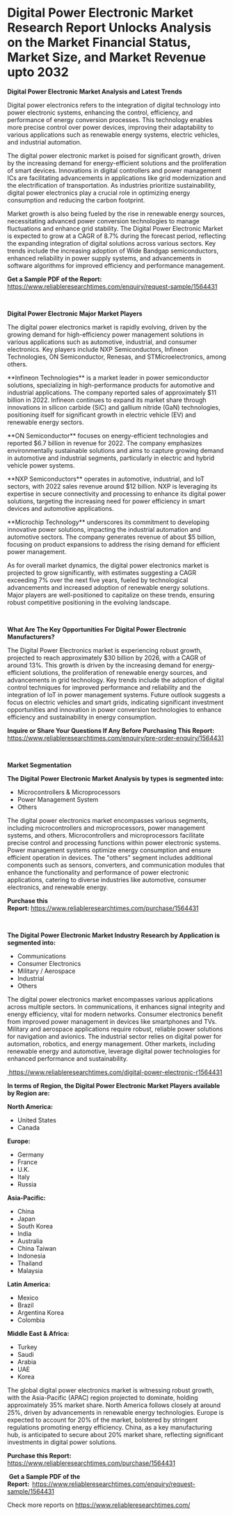 <p><h1>Digital Power Electronic Market Research Report Unlocks Analysis on the Market Financial Status, Market Size, and Market Revenue upto 2032</h1></p><p><strong>Digital Power Electronic Market Analysis and Latest Trends</strong></p>
<p><p>Digital power electronics refers to the integration of digital technology into power electronic systems, enhancing the control, efficiency, and performance of energy conversion processes. This technology enables more precise control over power devices, improving their adaptability to various applications such as renewable energy systems, electric vehicles, and industrial automation.</p><p>The digital power electronic market is poised for significant growth, driven by the increasing demand for energy-efficient solutions and the proliferation of smart devices. Innovations in digital controllers and power management ICs are facilitating advancements in applications like grid modernization and the electrification of transportation. As industries prioritize sustainability, digital power electronics play a crucial role in optimizing energy consumption and reducing the carbon footprint.</p><p>Market growth is also being fueled by the rise in renewable energy sources, necessitating advanced power conversion technologies to manage fluctuations and enhance grid stability. The Digital Power Electronic Market is expected to grow at a CAGR of 8.7% during the forecast period, reflecting the expanding integration of digital solutions across various sectors. Key trends include the increasing adoption of Wide Bandgap semiconductors, enhanced reliability in power supply systems, and advancements in software algorithms for improved efficiency and performance management.</p></p>
<p><strong>Get a Sample PDF of the Report:&nbsp;</strong> <a href="https://www.reliableresearchtimes.com/enquiry/request-sample/1564431?utm_campaign=2779&utm_medium=2&utm_source=Github&utm_content=ia&utm_term=06042025&utm_id=digital-power-electronic">https://www.reliableresearchtimes.com/enquiry/request-sample/1564431</a></p>
<p>&nbsp;</p>
<p><strong>Digital Power Electronic Major Market Players</strong></p>
<p><p>The digital power electronics market is rapidly evolving, driven by the growing demand for high-efficiency power management solutions in various applications such as automotive, industrial, and consumer electronics. Key players include NXP Semiconductors, Infineon Technologies, ON Semiconductor, Renesas, and STMicroelectronics, among others.</p><p>**Infineon Technologies** is a market leader in power semiconductor solutions, specializing in high-performance products for automotive and industrial applications. The company reported sales of approximately $11 billion in 2022. Infineon continues to expand its market share through innovations in silicon carbide (SiC) and gallium nitride (GaN) technologies, positioning itself for significant growth in electric vehicle (EV) and renewable energy sectors.</p><p>**ON Semiconductor** focuses on energy-efficient technologies and reported $6.7 billion in revenue for 2022. The company emphasizes environmentally sustainable solutions and aims to capture growing demand in automotive and industrial segments, particularly in electric and hybrid vehicle power systems.</p><p>**NXP Semiconductors** operates in automotive, industrial, and IoT sectors, with 2022 sales revenue around $12 billion. NXP is leveraging its expertise in secure connectivity and processing to enhance its digital power solutions, targeting the increasing need for power efficiency in smart devices and automotive applications.</p><p>**Microchip Technology** underscores its commitment to developing innovative power solutions, impacting the industrial automation and automotive sectors. The company generates revenue of about $5 billion, focusing on product expansions to address the rising demand for efficient power management.</p><p>As for overall market dynamics, the digital power electronics market is projected to grow significantly, with estimates suggesting a CAGR exceeding 7% over the next five years, fueled by technological advancements and increased adoption of renewable energy solutions. Major players are well-positioned to capitalize on these trends, ensuring robust competitive positioning in the evolving landscape.</p></p>
<p>&nbsp;</p>
<p><strong>What Are The Key Opportunities For Digital Power Electronic Manufacturers?</strong></p>
<p><p>The Digital Power Electronics market is experiencing robust growth, projected to reach approximately $30 billion by 2026, with a CAGR of around 13%. This growth is driven by the increasing demand for energy-efficient solutions, the proliferation of renewable energy sources, and advancements in grid technology. Key trends include the adoption of digital control techniques for improved performance and reliability and the integration of IoT in power management systems. Future outlook suggests a focus on electric vehicles and smart grids, indicating significant investment opportunities and innovation in power conversion technologies to enhance efficiency and sustainability in energy consumption.</p></p>
<p><strong>Inquire or Share Your Questions If Any Before Purchasing This Report:</strong> <a href="https://www.reliableresearchtimes.com/enquiry/pre-order-enquiry/1564431?utm_campaign=2779&utm_medium=2&utm_source=Github&utm_content=ia&utm_term=06042025&utm_id=digital-power-electronic">https://www.reliableresearchtimes.com/enquiry/pre-order-enquiry/1564431</a></p>
<p>&nbsp;</p>
<p><strong>Market Segmentation</strong></p>
<p><strong>The Digital Power Electronic Market Analysis by types is segmented into:</strong></p>
<p><ul><li>Microcontrollers & Microprocessors</li><li>Power Management System</li><li>Others</li></ul></p>
<p><p>The digital power electronics market encompasses various segments, including microcontrollers and microprocessors, power management systems, and others. Microcontrollers and microprocessors facilitate precise control and processing functions within power electronic systems. Power management systems optimize energy consumption and ensure efficient operation in devices. The "others" segment includes additional components such as sensors, converters, and communication modules that enhance the functionality and performance of power electronic applications, catering to diverse industries like automotive, consumer electronics, and renewable energy.</p></p>
<p><strong>Purchase this Report:&nbsp;</strong><a href="https://www.reliableresearchtimes.com/purchase/1564431?utm_campaign=2779&utm_medium=2&utm_source=Github&utm_content=ia&utm_term=06042025&utm_id=digital-power-electronic">https://www.reliableresearchtimes.com/purchase/1564431</a></p>
<p>&nbsp;</p>
<p><strong>The Digital Power Electronic Market Industry Research by Application is segmented into:</strong></p>
<p><ul><li>Communications</li><li>Consumer Electronics</li><li>Military / Aerospace</li><li>Industrial</li><li>Others</li></ul></p>
<p><p>The digital power electronics market encompasses various applications across multiple sectors. In communications, it enhances signal integrity and energy efficiency, vital for modern networks. Consumer electronics benefit from improved power management in devices like smartphones and TVs. Military and aerospace applications require robust, reliable power solutions for navigation and avionics. The industrial sector relies on digital power for automation, robotics, and energy management. Other markets, including renewable energy and automotive, leverage digital power technologies for enhanced performance and sustainability.</p></p>
<p><a href="https://www.reliableresearchtimes.com/digital-power-electronic-r1564431?utm_campaign=2779&utm_medium=2&utm_source=Github&utm_content=ia&utm_term=06042025&utm_id=digital-power-electronic">&nbsp;https://www.reliableresearchtimes.com/digital-power-electronic-r1564431</a></p>
<p><strong>In terms of Region, the Digital Power Electronic Market Players available by Region are:</strong></p>
<p>
    <p> <strong> North America: </strong>
        <ul>
            <li>United States</li>
            <li>Canada</li>
        </ul>
        </p> 
    <p> <strong> Europe: </strong>
        <ul>
            <li>Germany</li>
            <li>France</li>
            <li>U.K.</li>
            <li>Italy</li>
            <li>Russia</li>
        </ul>
        </p> 
    <p> <strong> Asia-Pacific: </strong>
        <ul>
            <li>China</li>
            <li>Japan</li>
            <li>South Korea</li>
            <li>India</li>
            <li>Australia</li>
            <li>China Taiwan</li>
            <li>Indonesia</li>
            <li>Thailand</li>
            <li>Malaysia</li>
        </ul>
        </p> 
    <p> <strong> Latin America: </strong>
        <ul>
            <li>Mexico</li>
            <li>Brazil</li>
            <li>Argentina Korea</li>
            <li>Colombia</li>
        </ul>
        </p> 
    <p> <strong> Middle East & Africa: </strong>
        <ul>
            <li>Turkey</li>
            <li>Saudi</li>
            <li>Arabia</li>
            <li>UAE</li>
            <li>Korea</li>
        </ul>
    </p>
    </p>
<p><p>The global digital power electronics market is witnessing robust growth, with the Asia-Pacific (APAC) region projected to dominate, holding approximately 35% market share. North America follows closely at around 25%, driven by advancements in renewable energy technologies. Europe is expected to account for 20% of the market, bolstered by stringent regulations promoting energy efficiency. China, as a key manufacturing hub, is anticipated to secure about 20% market share, reflecting significant investments in digital power solutions.</p></p>
<p><strong>Purchase this Report: </strong><a href="https://www.reliableresearchtimes.com/purchase/1564431?utm_campaign=2779&utm_medium=2&utm_source=Github&utm_content=ia&utm_term=06042025&utm_id=digital-power-electronic">https://www.reliableresearchtimes.com/purchase/1564431</a></p>
<p>&nbsp;<strong>Get a Sample PDF of the Report:&nbsp;&nbsp;</strong><a href="https://www.reliableresearchtimes.com/enquiry/request-sample/1564431?utm_campaign=2779&utm_medium=2&utm_source=Github&utm_content=ia&utm_term=06042025&utm_id=digital-power-electronic">https://www.reliableresearchtimes.com/enquiry/request-sample/1564431</a></p>
<p><strong></strong></p>
<p>Check more reports on <a href="https://www.reliableresearchtimes.com/?utm_campaign=2779&utm_medium=2&utm_source=Github&utm_content=ia&utm_term=06042025&utm_id=digital-power-electronic">https://www.reliableresearchtimes.com/</a></p>
